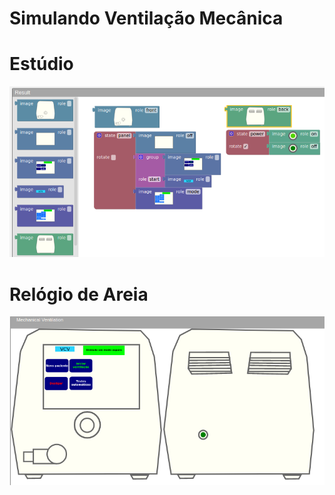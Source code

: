 # Simulando Ventilação Mecânica

# Estúdio

[![Estúdio VM](images/machine-studio.png)](harena/scripts/playground/script-dcc.html)

# Relógio de Areia

[![Ventilador Mecânico](images/machine-presenter.png)](harena/dccs/playground/presenter.html?source=vm/vm)